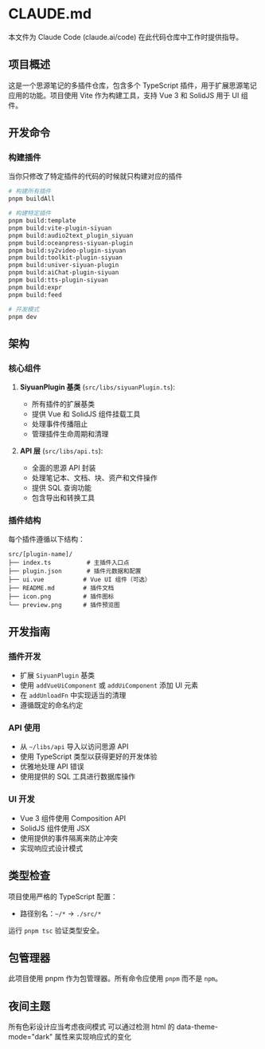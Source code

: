 # CLAUDE.md

本文件为 Claude Code (claude.ai/code) 在此代码仓库中工作时提供指导。

## 项目概述

这是一个思源笔记的多插件仓库，包含多个 TypeScript 插件，用于扩展思源笔记应用的功能。项目使用 Vite 作为构建工具，支持 Vue 3 和 SolidJS 用于 UI 组件。

## 开发命令

### 构建插件

当你只修改了特定插件的代码的时候就只构建对应的插件
```bash
# 构建所有插件
pnpm buildAll

# 构建特定插件
pnpm build:template
pnpm build:vite-plugin-siyuan
pnpm build:audio2text_plugin_siyuan
pnpm build:oceanpress-siyuan-plugin
pnpm build:sy2video-plugin-siyuan
pnpm build:toolkit-plugin-siyuan
pnpm build:univer-siyuan-plugin
pnpm build:aiChat-plugin-siyuan
pnpm build:tts-plugin-siyuan
pnpm build:expr
pnpm build:feed

# 开发模式
pnpm dev
```
## 架构

### 核心组件

1. **SiyuanPlugin 基类** (`src/libs/siyuanPlugin.ts`):
   - 所有插件的扩展基类
   - 提供 Vue 和 SolidJS 组件挂载工具
   - 处理事件传播阻止
   - 管理插件生命周期和清理

2. **API 层** (`src/libs/api.ts`):
   - 全面的思源 API 封装
   - 处理笔记本、文档、块、资产和文件操作
   - 提供 SQL 查询功能
   - 包含导出和转换工具

### 插件结构

每个插件遵循以下结构：
```
src/[plugin-name]/
├── index.ts          # 主插件入口点
├── plugin.json       # 插件元数据和配置
├── ui.vue           # Vue UI 组件（可选）
├── README.md        # 插件文档
├── icon.png         # 插件图标
└── preview.png      # 插件预览图
```

## 开发指南

### 插件开发
- 扩展 `SiyuanPlugin` 基类
- 使用 `addVueUiComponent` 或 `addUiComponent` 添加 UI 元素
- 在 `addUnloadFn` 中实现适当的清理
- 遵循既定的命名约定

### API 使用
- 从 `~/libs/api` 导入以访问思源 API
- 使用 TypeScript 类型以获得更好的开发体验
- 优雅地处理 API 错误
- 使用提供的 SQL 工具进行数据库操作

### UI 开发
- Vue 3 组件使用 Composition API
- SolidJS 组件使用 JSX
- 使用提供的事件隔离来防止冲突
- 实现响应式设计模式

## 类型检查

项目使用严格的 TypeScript 配置：
- 路径别名：`~/*` -> `./src/*`

运行 `pnpm tsc` 验证类型安全。

## 包管理器

此项目使用 pnpm 作为包管理器。所有命令应使用 `pnpm` 而不是 `npm`。

## 夜间主题

所有色彩设计应当考虑夜间模式
可以通过检测 html 的 data-theme-mode="dark" 属性来实现响应式的变化